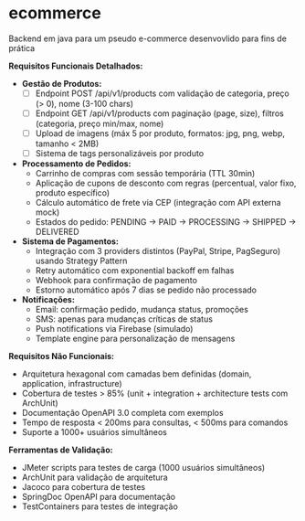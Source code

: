 # ecommerce
Backend em java para um pseudo e-commerce desenvovlido para fins de prática

**Requisitos Funcionais Detalhados:**
- **Gestão de Produtos:**
    - [ ] Endpoint POST /api/v1/products com validação de categoria, preço (> 0), nome (3-100 chars)
    - [ ] Endpoint GET /api/v1/products com paginação (page, size), filtros (categoria, preço min/max, nome)
    - [ ] Upload de imagens (máx 5 por produto, formatos: jpg, png, webp, tamanho < 2MB)
    - [ ] Sistema de tags personalizáveis por produto
- **Processamento de Pedidos:**
    - Carrinho de compras com sessão temporária (TTL 30min)
    - Aplicação de cupons de desconto com regras (percentual, valor fixo, produto específico)
    - Cálculo automático de frete via CEP (integração com API externa mock)
    - Estados do pedido: PENDING → PAID → PROCESSING → SHIPPED → DELIVERED
- **Sistema de Pagamentos:**
    - Integração com 3 providers distintos (PayPal, Stripe, PagSeguro) usando Strategy Pattern
    - Retry automático com exponential backoff em falhas
    - Webhook para confirmação de pagamento
    - Estorno automático após 7 dias se pedido não processado
- **Notificações:**
    - Email: confirmação pedido, mudança status, promoções
    - SMS: apenas para mudanças críticas de status
    - Push notifications via Firebase (simulado)
    - Template engine para personalização de mensagens

**Requisitos Não Funcionais:**
- Arquitetura hexagonal com camadas bem definidas (domain, application, infrastructure)
- Cobertura de testes > 85% (unit + integration + architecture tests com ArchUnit)
- Documentação OpenAPI 3.0 completa com exemplos
- Tempo de resposta < 200ms para consultas, < 500ms para comandos
- Suporte a 1000+ usuários simultâneos

**Ferramentas de Validação:**
- JMeter scripts para testes de carga (1000 usuários simultâneos)
- ArchUnit para validação de arquitetura
- Jacoco para cobertura de testes
- SpringDoc OpenAPI para documentação
- TestContainers para testes de integração
